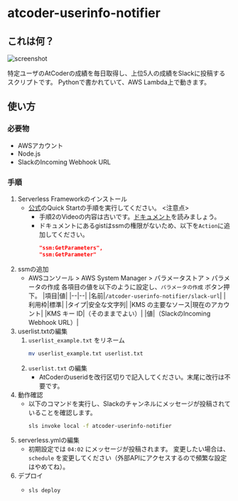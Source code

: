 # atcoder-userinfo-notifier

## これは何？

![screenshot](../images/screenshot.png?raw=true)

特定ユーザのAtCoderの成績を毎日取得し、上位5人の成績をSlackに投稿するスクリプトです。
Pythonで書かれていて、AWS Lambda上で動きます。

## 使い方

### 必要物
- AWSアカウント
- Node.js
- SlackのIncoming Webhook URL

### 手順
1. Serverless Frameworkのインストール
   - [公式](https://github.com/serverless/serverless)のQuick Startの手順を実行してください。
     <注意点>
     - 手順2のVideoの内容は古いです。[ドキュメント](https://github.com/serverless/serverless/blob/master/docs/providers/aws/guide/credentials.md)を読みましょう。
     - ドキュメントにあるgistはssmの権限がないため、以下を`Action`に追加してください。
       ```json
       "ssm:GetParameters",
       "ssm:GetParameter"
       ```
2. ssmの追加
   - AWSコンソール > AWS System Manager > パラメータストア > パラメータの作成
     各項目の値を以下のように設定し、`パラメータの作成` ボタン押下。
     |項目|値|
     |--|--|
     |名前|`/atcoder-userinfo-notifier/slack-url`|
     |利用枠|標準|
     |タイプ|安全な文字列|
     |KMS の主要なソース|現在のアカウント|
     |KMS キー ID|（そのままでよい）|
     |値|（SlackのIncoming Webhook URL）|
3. userlist.txtの編集
   1. `userlist_example.txt` をリネーム
      ```bash
      mv userlist_example.txt userlist.txt
      ```
   2. `userlist.txt` の編集
      - AtCoderのuseridを改行区切りで記入してください。末尾に改行は不要です。
4. 動作確認
   - 以下のコマンドを実行し、Slackのチャンネルにメッセージが投稿されていることを確認します。
     ```bash
     sls invoke local -f atcoder-userinfo-notifier
     ```
5. serverless.ymlの編集
   - 初期設定では `04:02` にメッセージが投稿されます。
     変更したい場合は、 `schedule` を変更してください（外部APIにアクセスするので頻繁な設定はやめてね）。
6. デプロイ
   -  ```bash
      sls deploy
      ```
